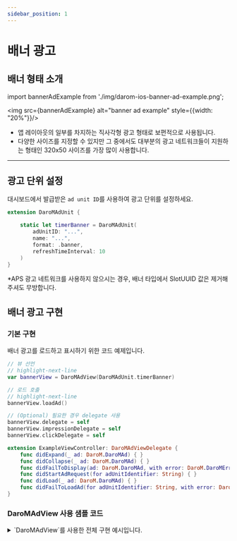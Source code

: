 ```yaml
---
sidebar_position: 1
---
```


# 배너 광고

## 배너 형태 소개

import bannerAdExample from './img/darom-ios-banner-ad-example.png';

<img src={bannerAdExample} alt="banner ad example" style={{width: "20%"}}/>

- 앱 레이아웃의 일부를 차지하는 직사각형 광고 형태로 보편적으로 사용됩니다.
- 다양한 사이즈를 지정할 수 있지만 그 중에서도 대부분의 광고 네트워크들이 지원하는 형태인 320x50 사이즈를 가장 많이 사용합니다.

---

## 광고 단위 설정

대시보드에서 발급받은 `ad unit ID`를 사용하여 광고 단위를 설정하세요.

```swift
extension DaroMAdUnit {

    static let timerBanner = DaroMAdUnit(
        adUnitID: "...",
        name: "...",
        format: .banner,
        refreshTimeInterval: 10
    )
}
```

*APS 광고 네트워크를 사용하지 않으시는 경우, 배너 타입에서 SlotUUID 값은 제거해주셔도 무방합니다.


## 배너 광고 구현

### 기본 구현

배너 광고를 로드하고 표시하기 위한 코드 예제입니다.

```swift
// 뷰 선언
// highlight-next-line
var bannerView = DaroMAdView(DaroMAdUnit.timerBanner)

// 로드 호출
// highlight-next-line
bannerView.loadAd()

// (Optional) 필요한 경우 delegate 사용
bannerView.delegate = self
bannerView.impressionDelegate = self
bannerView.clickDelegate = self

extension ExampleViewController: DaroMAdViewDelegate {
    func didExpand(_ ad: DaroM.DaroMAd) { }
    func didCollapse(_ ad: DaroM.DaroMAd) { }
    func didFailToDisplay(ad: DaroM.DaroMAd, with error: DaroM.DaroMError) { }
    func didStartAdRequest(for adUnitIdentifier: String) { }
    func didLoad(_ ad: DaroM.DaroMAd) { }
    func didFailToLoadAd(for adUnitIdentifier: String, with error: DaroM.DaroMError) { }
}

```

### DaroMAdView 사용 샘플 코드

<details>

 <summary>`DaroMAdView`를 사용한 전체 구현 예시입니다.</summary>

```swift
import DaroM
import UIKit

extension DaroMAdViewUnit {
    static let timerBanner = DaroMAdViewUnit(
        adUnitID: "...",
        format: .banner,
        refreshTimeInterval: 7
    )
}

final class DaroExampleViewController: UIViewController {
    var bannerView = DaroMAdView(DaroMAdViewUnit.timerBanner)

    init() {
      super.init(nibName: nil, bundle: nil) 
    }

    override func viewDidLoad() {
        super.viewDidLoad()
        view.backgroundColor = .systemBackground
        bannerView.translatesAutoresizingMaskIntoConstraints = false
        view.addSubview(bannerView)
        NSLayoutConstraint.activate([
            bannerView.centerXAnchor.constraint(equalTo: view.centerXAnchor),
            bannerView.widthAnchor.constraint(equalToConstant: 320),
            bannerView.heightAnchor.constraint(equalToConstant: 50),
            bannerView.bottomAnchor.constraint(equalTo: view.safeAreaLayoutGuide.bottomAnchor),
        ])
        // highlight-next-line
        bannerView.loadAd()
    }

    @available(*, unavailable)
    required init?(coder: NSCoder) {
        fatalError("init(coder:) has not been implemented")
    }
}
```

</details>